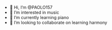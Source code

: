 - 👋 Hi, I’m @PAOLO157
- 👀 I’m interested in music
- 🌱 I’m currently learning piano
- 💞️ I’m looking to collaborate on learning harmony

<!---
PAOLO157/PAOLO157 is a ✨ special ✨ repository because its `README.md` (this file) appears on your GitHub profile.
You can click the Preview link to take a look at your changes.
--->
